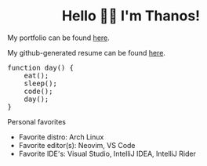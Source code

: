 <h1 align='center'>Hello 👋😊 I'm Thanos!</h1>

<p>My portfolio can be found <a href="https://thanosades.vercel.app/">here</a>.</p>

<p>My github-generated resume can be found <a href="https://resume.github.io/?thanosades">here</a>.</p>

<pre>
function day() {
    eat();
    sleep();
    code();
    day();
}
</pre>

Personal favorites
<ul>
    <li>Favorite distro: Arch Linux</li>
    <li>Favorite editor(s): Neovim, VS Code</li>
    <li>Favorite IDE's: Visual Studio, IntelliJ IDEA, IntelliJ Rider</li>
</ul>





